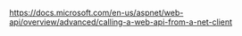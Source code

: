 https://docs.microsoft.com/en-us/aspnet/web-api/overview/advanced/calling-a-web-api-from-a-net-client